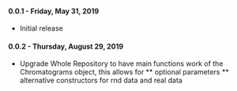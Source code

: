 #### 0.0.1 - Friday, May 31, 2019
* Initial release

#### 0.0.2 - Thursday, August 29, 2019
* Upgrade Whole Repository to have main functions work of the Chromatograms object, this allows for
** optional parameters 
** alternative constructors for rnd data and real data